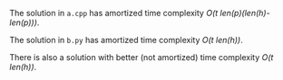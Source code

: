 The solution in `a.cpp` has amortized time complexity
*O(t len(p)(len(h)-len(p)))*.

The solution in `b.py` has amortized time complexity
*O(t len(h))*.

There is also a solution with better (not amortized) time complexity
*O(t len(h))*.
